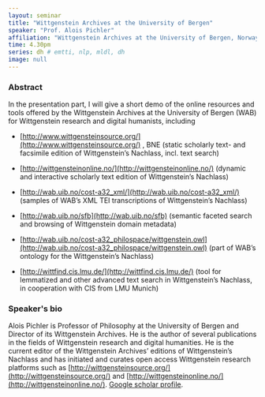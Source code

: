 ```yaml
---
layout: seminar
title: "Wittgenstein Archives at the University of Bergen"
speaker: "Prof. Alois Pichler"
affiliation: "Wittgenstein Archives at the University of Bergen, Norway"
time: 4.30pm
series: dh # emtti, nlp, mldl, dh 
image: null 
---
```


### Abstract

In the presentation part, I will give a short demo of the online resources and tools offered by the Wittgenstein Archives at the University of Bergen (WAB) for Wittgenstein research and digital humanists, including 

- [http://www.wittgensteinsource.org/](http://www.wittgensteinsource.org/) , BNE (static scholarly text- and facsimile edition of Wittgenstein’s Nachlass, incl. text search)

- [http://wittgensteinonline.no/](http://wittgensteinonline.no/) (dynamic and interactive scholarly text edition of Wittgenstein’s Nachlass)

- [http://wab.uib.no/cost-a32_xml/](http://wab.uib.no/cost-a32_xml/) (samples of WAB’s XML TEI transcriptions of Wittgenstein’s Nachlass)

- [http://wab.uib.no/sfb](http://wab.uib.no/sfb) (semantic faceted search and browsing of Wittgenstein domain metadata)

- [http://wab.uib.no/cost-a32_philospace/wittgenstein.owl](http://wab.uib.no/cost-a32_philospace/wittgenstein.owl) (part of WAB’s ontology for the Wittgenstein’s Nachlass)

- [http://wittfind.cis.lmu.de/](http://wittfind.cis.lmu.de/) (tool for lemmatized and other advanced text search in Wittgenstein’s Nachlass, in cooperation with CIS from LMU Munich)

### Speaker's bio

Alois Pichler is Professor of Philosophy at the University of Bergen and Director of its Wittgenstein Archives. He is the author of several publications in the fields of Wittgenstein research and digital humanities. He is the current editor of the Wittgenstein Archives’ editions of Wittgenstein’s Nachlass and has initiated and curates open access Wittgenstein research platforms such as [http://wittgensteinsource.org/](http://wittgensteinsource.org/) and [http://wittgensteinonline.no/](http://wittgensteinonline.no/). [Google scholar profile](https://scholar.google.no/citations?user=CQ0KNfgAAAAJ&hl=en&oi=ao.&nbsp).
